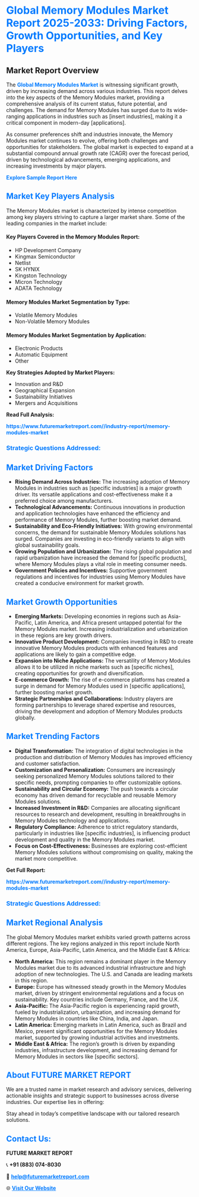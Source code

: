 <h1 style="color: #007BFF;">Global Memory Modules Market Report 2025-2033: Driving Factors, Growth Opportunities, and Key Players</h1>

<section id="overview">
<h2>Market Report Overview</h2>
<p>The <a href="https://www.futuremarketreport.com//industry-report/memory-modules-market" style="color: #007BFF; text-decoration: none;"><strong>Global Memory Modules Market</strong></a> is witnessing significant growth, driven by increasing demand across various industries. This report delves into the key aspects of the Memory Modules market, providing a comprehensive analysis of its current status, future potential, and challenges. The demand for Memory Modules has surged due to its wide-ranging applications in industries such as [insert industries], making it a critical component in modern-day [applications].</p>
<p>As consumer preferences shift and industries innovate, the Memory Modules market continues to evolve, offering both challenges and opportunities for stakeholders. The global market is expected to expand at a substantial compound annual growth rate (CAGR) over the forecast period, driven by technological advancements, emerging applications, and increasing investments by major players.</p>
</section>

<section id="overview">
<p><a href="https://www.futuremarketreport.com//request-sample/reportId=76166" style="color: #007BFF; text-decoration: none;"><strong>Explore Sample Report Here</strong></a></p>
</section>

<section id="key-players">
<h2 style="color: #007BFF;">Market Key Players Analysis</h2>
<p>The Memory Modules market is characterized by intense competition among key players striving to capture a larger market share. Some of the leading companies in the market include:</p>
<h4>Key Players Covered in the Memory Modules Report:</h4>
<ul><li>HP Development Company</li><li>Kingmax Semiconductor</li><li>Netlist</li><li>SK HYNIX</li><li>Kingston Technology</li><li>Micron Technology</li><li>ADATA Technology</li></ul>
<h4>Memory Modules Market Segmentation by Type:</h4>
<ul><li>Volatile Memory Modules</li><li>Non-Volatile Memory Modules</li></ul>

<h4>Memory Modules Market Segmentation by Application:</h4>
<ul><li>Electronic Products</li><li>Automatic Equipment</li><li>Other</li></ul>
<p><strong>Key Strategies Adopted by Market Players:</strong></p>
<ul>
<li>Innovation and R&D</li>
<li>Geographical Expansion</li>
<li>Sustainability Initiatives</li>
<li>Mergers and Acquisitions</li>
</ul>
</section>

<section>
<p><strong>Read Full Analysis: </strong></p><a href="https://www.futuremarketreport.com//industry-report/memory-modules-market" style="color: #007BFF; text-decoration: none;"><strong>https://www.futuremarketreport.com//industry-report/memory-modules-market</strong></a>
<h3 style="color: #007BFF;">Strategic Questions Addressed:</h3>
</section>

<section id="driving-factors">
<h2 style="color: #007BFF;">Market Driving Factors</h2>
<ul>
<li><strong>Rising Demand Across Industries:</strong> The increasing adoption of Memory Modules in industries such as [specific industries] is a major growth driver. Its versatile applications and cost-effectiveness make it a preferred choice among manufacturers.</li>
<li><strong>Technological Advancements:</strong> Continuous innovations in production and application technologies have enhanced the efficiency and performance of Memory Modules, further boosting market demand.</li>
<li><strong>Sustainability and Eco-Friendly Initiatives:</strong> With growing environmental concerns, the demand for sustainable Memory Modules solutions has surged. Companies are investing in eco-friendly variants to align with global sustainability goals.</li>
<li><strong>Growing Population and Urbanization:</strong> The rising global population and rapid urbanization have increased the demand for [specific products], where Memory Modules plays a vital role in meeting consumer needs.</li>
<li><strong>Government Policies and Incentives:</strong> Supportive government regulations and incentives for industries using Memory Modules have created a conducive environment for market growth.</li>
</ul>
</section>

<section id="growth-opportunities">
<h2 style="color: #007BFF;">Market Growth Opportunities</h2>
<ul>
<li><strong>Emerging Markets:</strong> Developing economies in regions such as Asia-Pacific, Latin America, and Africa present untapped potential for the Memory Modules market. Increasing industrialization and urbanization in these regions are key growth drivers.</li>
<li><strong>Innovative Product Development:</strong> Companies investing in R&D to create innovative Memory Modules products with enhanced features and applications are likely to gain a competitive edge.</li>
<li><strong>Expansion into Niche Applications:</strong> The versatility of Memory Modules allows it to be utilized in niche markets such as [specific niches], creating opportunities for growth and diversification.</li>
<li><strong>E-commerce Growth:</strong> The rise of e-commerce platforms has created a surge in demand for Memory Modules used in [specific applications], further boosting market growth.</li>
<li><strong>Strategic Partnerships and Collaborations:</strong> Industry players are forming partnerships to leverage shared expertise and resources, driving the development and adoption of Memory Modules products globally.</li>
</ul>
</section>

<section id="trending-factors">
<h2 style="color: #007BFF;">Market Trending Factors</h2>
<ul>
<li><strong>Digital Transformation:</strong> The integration of digital technologies in the production and distribution of Memory Modules has improved efficiency and customer satisfaction.</li>
<li><strong>Customization and Personalization:</strong> Consumers are increasingly seeking personalized Memory Modules solutions tailored to their specific needs, prompting companies to offer customizable options.</li>
<li><strong>Sustainability and Circular Economy:</strong> The push towards a circular economy has driven demand for recyclable and reusable Memory Modules solutions.</li>
<li><strong>Increased Investment in R&D:</strong> Companies are allocating significant resources to research and development, resulting in breakthroughs in Memory Modules technology and applications.</li>
<li><strong>Regulatory Compliance:</strong> Adherence to strict regulatory standards, particularly in industries like [specific industries], is influencing product development and quality in the Memory Modules market.</li>
<li><strong>Focus on Cost-Effectiveness:</strong> Businesses are exploring cost-efficient Memory Modules solutions without compromising on quality, making the market more competitive.</li>
</ul>
</section>

<section>
<p><strong>Get Full Report: </strong></p><a href="https://www.futuremarketreport.com//industry-report/memory-modules-market" style="color: #007BFF; text-decoration: none;"><strong>https://www.futuremarketreport.com//industry-report/memory-modules-market</strong></a>
<h3 style="color: #007BFF;">Strategic Questions Addressed:</h3>
</section>


<section id="regional-analysis">
<h2 style="color: #007BFF;">Market Regional Analysis</h2>
<p>The global Memory Modules market exhibits varied growth patterns across different regions. The key regions analyzed in this report include North America, Europe, Asia-Pacific, Latin America, and the Middle East & Africa:</p>
<ul>
<li><strong>North America:</strong> This region remains a dominant player in the Memory Modules market due to its advanced industrial infrastructure and high adoption of new technologies. The U.S. and Canada are leading markets in this region.</li>
<li><strong>Europe:</strong> Europe has witnessed steady growth in the Memory Modules market, driven by stringent environmental regulations and a focus on sustainability. Key countries include Germany, France, and the U.K.</li>
<li><strong>Asia-Pacific:</strong> The Asia-Pacific region is experiencing rapid growth, fueled by industrialization, urbanization, and increasing demand for Memory Modules in countries like China, India, and Japan.</li>
<li><strong>Latin America:</strong> Emerging markets in Latin America, such as Brazil and Mexico, present significant opportunities for the Memory Modules market, supported by growing industrial activities and investments.</li>
<li><strong>Middle East & Africa:</strong> The region’s growth is driven by expanding industries, infrastructure development, and increasing demand for Memory Modules in sectors like [specific sectors].</li>
</ul>
</section>

<footer>
<h2 style="color: #007BFF;">About FUTURE MARKET REPORT</h2>
<p>We are a trusted name in market research and advisory services, delivering actionable insights and strategic support to businesses across diverse industries. Our expertise lies in offering:</p>

<p>Stay ahead in today’s competitive landscape with our tailored research solutions.</p>

<h2 style="color: #007BFF;">Contact Us:</h2>
<p><strong>FUTURE MARKET REPORT</strong></p>
<p>📞 <strong>+91 (883) 074-8030</strong></p>
<p>📧 <strong><a href="mailto:help@futuremarketreport.com" style="color: #007BFF;">help@futuremarketreport.com</a></strong></p>
<p>🌐 <strong><a href="https://www.futuremarketreport.com/" style="color: #007BFF;">Visit Our Website</a></strong></p>
</footer>